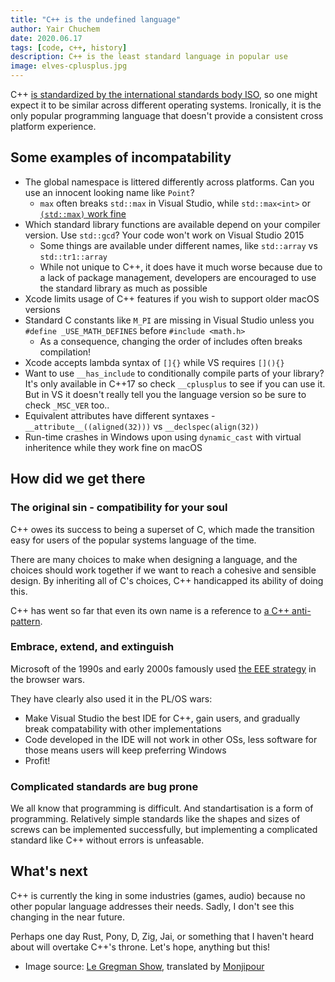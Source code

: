 ```yaml
---
title: "C++ is the undefined language"
author: Yair Chuchem
date: 2020.06.17
tags: [code, c++, history]
description: C++ is the least standard language in popular use
image: elves-cplusplus.jpg
---
```


C++ [is standardized by the international standards body ISO](https://en.wikipedia.org/wiki/C%2B%2B), so one might expect it to be similar across different operating systems. Ironically, it is the only popular programming language that doesn't provide a consistent cross platform experience.

## Some examples of incompatability

* The global namespace is littered differently across platforms. Can you use an innocent looking name like `Point`?
  * `max` often breaks `std::max` in Visual Studio, while `std::max<int>` or [`(std::max)` work fine](https://stackoverflow.com/a/2789509/40916)
* Which standard library functions are available depend on your compiler version. Use `std::gcd`? Your code won't work on Visual Studio 2015
  * Some things are available under different names, like `std::array` vs `std::tr1::array`
  * While not unique to C++, it does have it much worse because due to a lack of package management, developers are encouraged to use the standard library as much as possible
* Xcode limits usage of C++ features if you wish to support older macOS versions
* Standard C constants like `M_PI` are missing in Visual Studio unless you `#define _USE_MATH_DEFINES` before `#include <math.h>`
  * As a consequence, changing the order of includes often breaks compilation!
* Xcode accepts lambda syntax of `[]{}` while VS requires `[](){}`
* Want to use `__has_include` to conditionally compile parts of your library? It's only available in C++17 so check `__cplusplus` to see if you can use it. But in VS it doesn't really tell you the language version so be sure to check `_MSC_VER` too..
* Equivalent attributes have different syntaxes - `__attribute__((aligned(32)))` vs `__declspec(align(32))`
* Run-time crashes in Windows upon using `dynamic_cast` with virtual inheritence while they work fine on macOS

## How did we get there

### The original sin - compatibility for your soul

C++ owes its success to being a superset of C, which made the transition easy for users of the popular systems language of the time.

There are many choices to make when designing a language, and the choices should work together if we want to reach a cohesive and sensible design. By inheriting all of C's choices, C++ handicapped its ability of doing this.

C++ has went so far that even its own name is a reference to [a C++ anti-pattern](https://stackoverflow.com/a/24904/40916).

### Embrace, extend, and extinguish

Microsoft of the 1990s and early 2000s famously used [the EEE strategy](https://en.wikipedia.org/wiki/Embrace,_extend,_and_extinguish) in the browser wars.

They have clearly also used it in the PL/OS wars:

* Make Visual Studio the best IDE for C++, gain users, and gradually break compatability with other implementations
* Code developed in the IDE will not work in other OSs, less software for those means users will keep preferring Windows
* Profit!

### Complicated standards are bug prone

We all know that programming is difficult. And standartisation is a form of programming. Relatively simple standards like the shapes and sizes of screws can be implemented successfully, but implementing a complicated standard like C++ without errors is unfeasable.

## What's next

C++ is currently the king in some industries (games, audio) because no other popular language addresses their needs. Sadly, I don't see this changing in the near future.

Perhaps one day Rust, Pony, D, Zig, Jai, or something that I haven't heard about will overtake C++'s throne. Let's hope, anything but this!

* Image source: [Le Gregman Show](http://gregmanshow.blogspot.com/2016/12/bd-37-le-travail-des-lutins.html), translated by [Monjipour](https://www.reddit.com/r/ProgrammerHumor/comments/d2qfm9/hang_in_there_little_guy_stolen_translated_source/)
